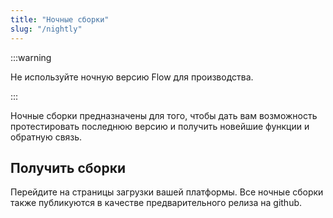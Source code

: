 ```yaml
---
title: "Ночные сборки"
slug: "/nightly"
---
```


:::warning

Не используйте ночную версию Flow для производства.

:::

Ночные сборки предназначены для того, чтобы дать вам возможность протестировать последнюю версию и получить новейшие функции и обратную связь.

## Получить сборки

Перейдите на страницы загрузки вашей платформы. Все ночные сборки также публикуются в качестве предварительного релиза на github.
